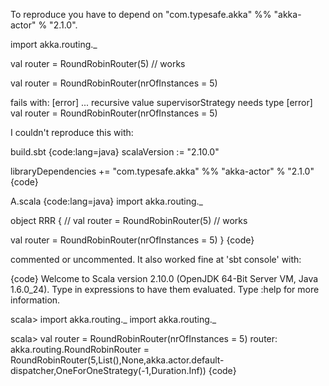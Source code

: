 To reproduce you have to depend on "com.typesafe.akka" %% "akka-actor" % "2.1.0".

import akka.routing._

val router = RoundRobinRouter(5) // works

val router = RoundRobinRouter(nrOfInstances = 5)

fails with:
[error] ... recursive value supervisorStrategy needs type
[error]   val router = RoundRobinRouter(nrOfInstances = 5)

I couldn't reproduce this with:

build.sbt
{code:lang=java}
scalaVersion := "2.10.0"

libraryDependencies +=  "com.typesafe.akka" %% "akka-actor" % "2.1.0"
{code}

A.scala
{code:lang=java}
import akka.routing._

object RRR {
// val router = RoundRobinRouter(5) // works

  val router = RoundRobinRouter(nrOfInstances = 5)
}
{code}

commented or uncommented.  It also worked fine at 'sbt console' with:

{code}
Welcome to Scala version 2.10.0 (OpenJDK 64-Bit Server VM, Java 1.6.0_24).
Type in expressions to have them evaluated.
Type :help for more information.

scala> import akka.routing._
import akka.routing._

scala> val router = RoundRobinRouter(nrOfInstances = 5)
router: akka.routing.RoundRobinRouter = RoundRobinRouter(5,List(),None,akka.actor.default-dispatcher,OneForOneStrategy(-1,Duration.Inf))
{code}
